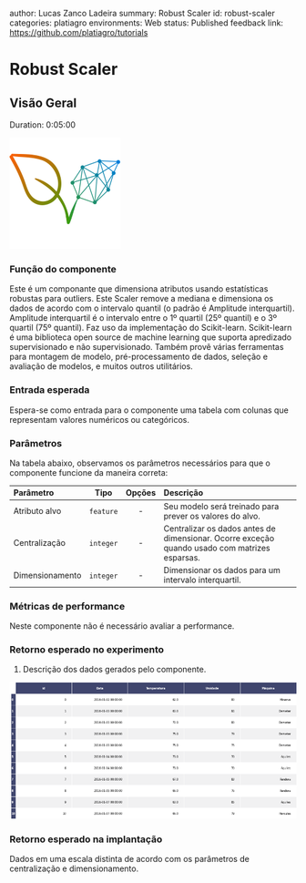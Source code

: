 author: Lucas Zanco Ladeira
summary: Robust Scaler
id: robust-scaler
categories: platiagro
environments: Web
status: Published
feedback link: https://github.com/platiagro/tutorials

# Robust Scaler

## Visão Geral
Duration: 0:05:00

![Logotipo da PlatIAgro: possui o desenho de duas folhas verdes, uma delas é formada por linhas e pontos, como um gráfico estatístico](img/logo.png)

### Função do componente

Este é um componante que dimensiona atributos usando estatísticas robustas para outliers. Este Scaler remove a mediana e dimensiona os dados de acordo com o intervalo quantil (o padrão é Amplitude interquartil). Amplitude interquartil é o intervalo entre o 1º quartil (25º quantil) e o 3º quartil (75º quantil). Faz uso da implementação do Scikit-learn.
Scikit-learn é uma biblioteca open source de machine learning que suporta apredizado supervisionado e não supervisionado. Também provê várias ferramentas para montagem de modelo, pré-processamento de dados, seleção e avaliação de modelos, e muitos outros utilitários.

### Entrada esperada

Espera-se como entrada para o componente uma tabela com colunas que representam valores numéricos ou categóricos.

### Parâmetros

Na tabela abaixo, observamos os parâmetros necessários para que o componente funcione da maneira correta:

| Parâmetro     | Tipo     | Opções        | Descrição                                           |
|:-------------|:--------:|:-------------:|:-----------------------------------------------------|
| Atributo alvo     | `feature` | - | Seu modelo será treinado para prever os valores do alvo. |
| Centralização | `integer` | - | Centralizar os dados antes de dimensionar. Ocorre exceção quando usado com matrizes esparsas. |
| Dimensionamento | `integer` | - | Dimensionar os dados para um intervalo interquartil. |

### Métricas de performance

Neste componente não é necessário avaliar a performance.

### Retorno esperado no experimento

1. Descrição dos dados gerados pelo componente.

![Tabela dos Dados](img/table.png)


### Retorno esperado na implantação

Dados em uma escala distinta de acordo com os parâmetros de centralização e dimensionamento.